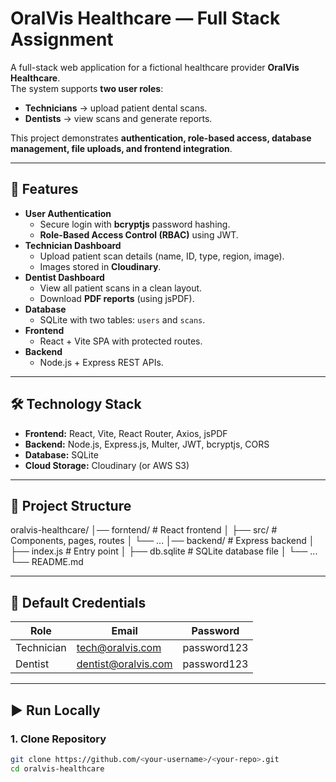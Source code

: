# OralVis Healthcare — Full Stack Assignment

A full-stack web application for a fictional healthcare provider **OralVis Healthcare**.  
The system supports **two user roles**:  
- **Technicians** → upload patient dental scans.  
- **Dentists** → view scans and generate reports.  

This project demonstrates **authentication, role-based access, database management, file uploads, and frontend integration**.

---

## 🚀 Features

- **User Authentication**
  - Secure login with **bcryptjs** password hashing.
  - **Role-Based Access Control (RBAC)** using JWT.
- **Technician Dashboard**
  - Upload patient scan details (name, ID, type, region, image).
  - Images stored in **Cloudinary**.
- **Dentist Dashboard**
  - View all patient scans in a clean layout.
  - Download **PDF reports** (using jsPDF).
- **Database**
  - SQLite with two tables: `users` and `scans`.
- **Frontend**
  - React + Vite SPA with protected routes.
- **Backend**
  - Node.js + Express REST APIs.

---

## 🛠 Technology Stack

- **Frontend:** React, Vite, React Router, Axios, jsPDF  
- **Backend:** Node.js, Express.js, Multer, JWT, bcryptjs, CORS  
- **Database:** SQLite  
- **Cloud Storage:** Cloudinary (or AWS S3)  

---

## 📂 Project Structure

oralvis-healthcare/
│── forntend/ # React frontend
│ ├── src/ # Components, pages, routes
│ └── ...
│──  backend/ # Express backend
│ ├── index.js # Entry point
│ ├── db.sqlite # SQLite database file
│ └── ...
└── README.md


---

## 🔑 Default Credentials

| Role        | Email              | Password   |
|-------------|--------------------|------------|
| Technician  | tech@oralvis.com   | password123 |
| Dentist     | dentist@oralvis.com| password123 |

---

## ▶️ Run Locally

### 1. Clone Repository
```bash
git clone https://github.com/<your-username>/<your-repo>.git
cd oralvis-healthcare
